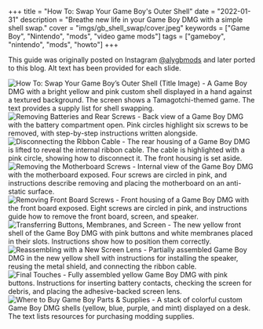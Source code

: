 +++
title = "How To: Swap Your Game Boy's Outer Shell"
date = "2022-01-31"
description = "Breathe new life in your Game Boy DMG with a simple shell swap."
cover = "imgs/gb_shell_swap/cover.jpeg"
keywords = ["Game Boy", "Nintendo", "mods", "video game mods"]
tags = ["gameboy", "nintendo", "mods", "howto"]
+++

This guide was originally posted on Instagram [@alygbmods](https://www.instagram.com/alygbmods/) and later ported to this blog. Alt text has been provided for each slide.

![How To: Swap Your Game Boy’s Outer Shell (Title Image) - A Game Boy DMG with a bright yellow and pink custom shell displayed in a hand against a textured background. The screen shows a Tamagotchi-themed game. The text provides a supply list for shell swapping.](/imgs/gb_shell_swap/1.png)
![Removing Batteries and Rear Screws - Back view of a Game Boy DMG with the battery compartment open. Pink circles highlight six screws to be removed, with step-by-step instructions written alongside.](/imgs/gb_shell_swap/2.png)
![Disconnecting the Ribbon Cable - The rear housing of a Game Boy DMG is lifted to reveal the internal ribbon cable. The cable is highlighted with a pink circle, showing how to disconnect it. The front housing is set aside.](/imgs/gb_shell_swap/3.png)
![Removing the Motherboard Screws - Internal view of the Game Boy DMG with the motherboard exposed. Four screws are circled in pink, and instructions describe removing and placing the motherboard on an anti-static surface.](/imgs/gb_shell_swap/4.png)
![Removing Front Board Screws - Front housing of a Game Boy DMG with the front board exposed. Eight screws are circled in pink, and instructions guide how to remove the front board, screen, and speaker.](/imgs/gb_shell_swap/5.png)
![Transferring Buttons, Membranes, and Screen - The new yellow front shell of the Game Boy DMG with pink buttons and white membranes placed in their slots. Instructions show how to position them correctly.](/imgs/gb_shell_swap/6.png)
![Reassembling with a New Screen Lens - Partially assembled Game Boy DMG in the new yellow shell with instructions for installing the speaker, reusing the metal shield, and connecting the ribbon cable.](/imgs/gb_shell_swap/7.png)
![Final Touches - Fully assembled yellow Game Boy DMG with pink buttons. Instructions for inserting battery contacts, checking the screen for debris, and placing the adhesive-backed screen lens.](/imgs/gb_shell_swap/8.png)
![Where to Buy Game Boy Parts & Supplies - A stack of colorful custom Game Boy DMG shells (yellow, blue, purple, and mint) displayed on a desk. The text lists resources for purchasing modding supplies.](/imgs/gb_shell_swap/9.png)
